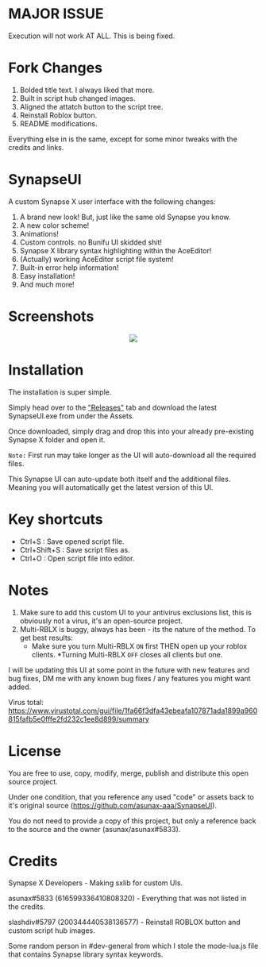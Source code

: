 # MAJOR ISSUE
Execution will not work AT ALL. This is being fixed.

# Fork Changes
1. Bolded title text. I always liked that more.
2. Built in script hub changed images.
3. Aligned the attatch button to the script tree.
4. Reinstall Roblox button.
5. README modifications.

Everything else in is the same, except for some minor tweaks with the credits and links.

# SynapseUI
A custom Synapse X user interface with the following changes:
1. A brand new look! But, just like the same old Synapse you know.
2. A new color scheme!
3. Animations!
4. Custom controls. no Bunifu UI skidded shit!
5. Synapse X library syntax highlighting within the AceEditor!
6. (Actually) working AceEditor script file system!
7. Built-in error help information!
8. Easy installation!
9. And much more!

# Screenshots

<p align="center">
  <img src="https://media.discordapp.net/attachments/881180813918617660/959971038165348392/preview.png">
</p>

# Installation
The installation is super simple. 

Simply head over to the ["Releases"](https://github.com/slash1div/SynapseUI/releases) tab and download the latest SynapseUI.exe from under the Assets.

Once downloaded, simply drag and drop this into your already pre-existing Synapse X folder and open it.

`Note:`
First run may take longer as the UI will auto-download all the required files.

This Synapse UI can auto-update both itself and the additional files. Meaning you will automatically get the latest version of this UI.

# Key shortcuts
- Ctrl+S : Save opened script file.
- Ctrl+Shift+S : Save script files as.
- Ctrl+O : Open script file into editor.

# Notes
1. Make sure to add this custom UI to your antivirus exclusions list, this is obviously not a virus, it's an open-source project.
2. Multi-RBLX is buggy, always has been - its the nature of the method. To get best results: 
    - Make sure you turn Multi-RBLX `ON` first THEN open up your roblox clients. \*Turning Multi-RBLX `OFF` closes all clients but one.

I will be updating this UI at some point in the future with new features and bug fixes, DM me with any known bug fixes / any features you might want added.

Virus total: https://www.virustotal.com/gui/file/1fa66f3dfa43ebeafa107871ada1899a960815fafb5e0fffe2fd232c1ee8d899/summary

# License
You are free to use, copy, modify, merge, publish and distribute this open source project.

Under one condition, that you reference any used "code" or assets back to it's original source (https://github.com/asunax-aaa/SynapseUI).

You do not need to provide a copy of this project, but only a reference back to the source and the owner (asunax/asunax#5833).


# Credits
Synapse X Developers - Making sxlib for custom UIs.

asunax#5833 (616599336410808320) - Everything that was not listed in the credits.

slashdiv#5797 (200344440538136577) - Reinstall ROBLOX button and custom script hub images.

Some random person in #dev-general from which I stole the mode-lua.js file that contains Synapse library syntax keywords.
